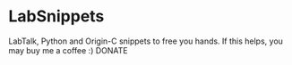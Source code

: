 # LabSnippets

LabTalk, Python and Origin-C snippets to free you hands.
If this helps, you may buy me a coffee :) <span onclick='alert("OK")'>DONATE</span>

